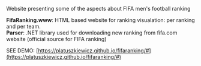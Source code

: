 Website presenting some of the aspects about FIFA men's football ranking

**FifaRanking.www**: HTML based website for ranking visualation: per ranking and per team.  
**Parser**: .NET library used for downloading new ranking from fifa.com website (official source for FIFA ranking)

SEE DEMO: [https://platuszkiewicz.github.io/fifaranking/#](https://platuszkiewicz.github.io/fifaranking/#)
